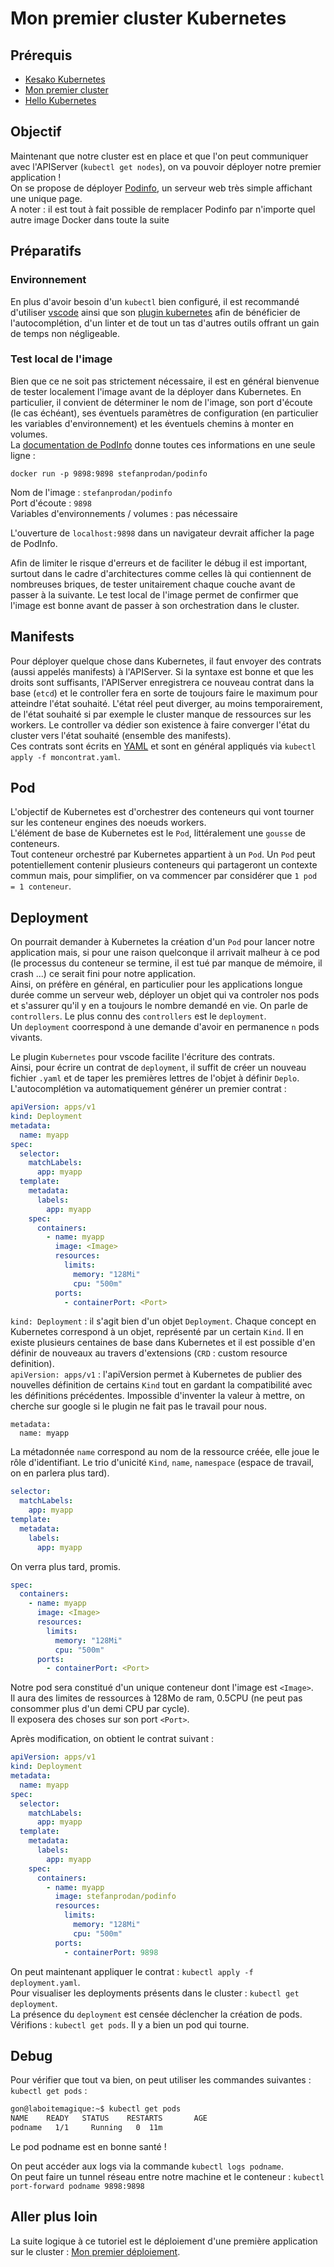 # Mon premier cluster Kubernetes

## Prérequis

- [Kesako Kubernetes](../kesako/)
- [Mon premier cluster](../premiercluster/)
- [Hello Kubernetes](../hello/)

## Objectif

Maintenant que notre cluster est en place et que l'on peut communiquer avec l'APIServer (`kubectl get nodes`), on va pouvoir déployer notre premier application !  
On se propose de déployer [Podinfo](https://github.com/stefanprodan/podinfo), un serveur web très simple affichant une unique page.  
A noter : il est tout à fait possible de remplacer Podinfo par n'importe quel autre image Docker dans toute la suite

## Préparatifs

### Environnement

En plus d'avoir besoin d'un `kubectl` bien configuré, il est recommandé d'utiliser [vscode](https://code.visualstudio.com/) ainsi que son [plugin kubernetes](https://marketplace.visualstudio.com/items?itemName=ms-kubernetes-tools.vscode-kubernetes-tools) afin de bénéficier de l'autocomplétion, d'un linter et de tout un tas d'autres outils offrant un gain de temps non négligeable.

### Test local de l'image

Bien que ce ne soit pas strictement nécessaire, il est en général bienvenue de tester localement l'image avant de la déployer dans Kubernetes. En particulier, il convient de déterminer le nom de l'image, son port d'écoute (le cas échéant), ses éventuels paramètres de configuration (en particulier les variables d'environnement) et les éventuels chemins à monter en volumes.  
La [documentation de PodInfo](https://github.com/stefanprodan/podinfo#docker) donne toutes ces informations en une seule ligne :

```
docker run -p 9898:9898 stefanprodan/podinfo
```

Nom de l'image : `stefanprodan/podinfo`  
Port d'écoute : `9898`  
Variables d'environnements / volumes : pas nécessaire

L'ouverture de `localhost:9898` dans un navigateur devrait afficher la page de PodInfo.

Afin de limiter le risque d'erreurs et de faciliter le débug il est important, surtout dans le cadre d'architectures comme celles là qui contiennent de nombreuses briques, de tester unitairement chaque couche avant de passer à la suivante. Le test local de l'image permet de confirmer que l'image est bonne avant de passer à son orchestration dans le cluster.

## Manifests

Pour déployer quelque chose dans Kubernetes, il faut envoyer des contrats (aussi appelés manifests) à l'APIServer. Si la syntaxe est bonne et que les droits sont suffisants, l'APIServer enregistrera ce nouveau contrat dans la base (`etcd`) et le controller fera en sorte de toujours faire le maximum pour atteindre l'état souhaité. L'état réel peut diverger, au moins temporairement, de l'état souhaité si par exemple le cluster manque de ressources sur les workers. Le controller va dédier son existence à faire converger l'état du cluster vers l'état souhaité (ensemble des manifests).  
Ces contrats sont écrits en [YAML](https://yaml.org/) et sont en général appliqués via `kubectl apply -f moncontrat.yaml`.

## Pod

L'objectif de Kubernetes est d'orchestrer des conteneurs qui vont tourner sur les conteneur engines des noeuds workers.  
L'élément de base de Kubernetes est le `Pod`, littéralement une `gousse` de conteneurs.  
Tout conteneur orchestré par Kubernetes appartient à un `Pod`. Un `Pod` peut potentiellement contenir plusieurs conteneurs qui partageront un contexte commun mais, pour simplifier, on va commencer par considérer que `1 pod = 1 conteneur`.

## Deployment

On pourrait demander à Kubernetes la création d'un `Pod` pour lancer notre application mais, si pour une raison quelconque il arrivait malheur à ce pod (le processus du conteneur se termine, il est tué par manque de mémoire, il crash ...) ce serait fini pour notre application.  
Ainsi, on préfère en général, en particulier pour les applications longue durée comme un serveur web, déployer un objet qui va controler nos pods et s'assurer qu'il y en a toujours le nombre demandé en vie. On parle de `controllers`. Le plus connu des `controllers` est le `deployment`.  
Un `deployment` coorrespond à une demande d'avoir en permanence `n` pods vivants.

Le plugin `Kubernetes` pour vscode facilite l'écriture des contrats.  
Ainsi, pour écrire un contrat de `deployment`, il suffit de créer un nouveau fichier `.yaml` et de taper les premières lettres de l'objet à définir `Deplo`. L'autocomplétion va automatiquement générer un premier contrat :

```yaml
apiVersion: apps/v1
kind: Deployment
metadata:
  name: myapp
spec:
  selector:
    matchLabels:
      app: myapp
  template:
    metadata:
      labels:
        app: myapp
    spec:
      containers:
        - name: myapp
          image: <Image>
          resources:
            limits:
              memory: "128Mi"
              cpu: "500m"
          ports:
            - containerPort: <Port>
```

`kind: Deployment` : il s'agit bien d'un objet `Deployment`. Chaque concept en Kubernetes correspond à un objet, représenté par un certain `Kind`. Il en existe plusieurs centaines de base dans Kubernetes et il est possible d'en définir de nouveaux au travers d'extensions (`CRD` : custom resource definition).  
`apiVersion: apps/v1` : l'apiVersion permet à Kubernetes de publier des nouvelles définition de certains `Kind` tout en gardant la compatibilité avec les définitions précédentes. Impossible d'inventer la valeur à mettre, on cherche sur google si le plugin ne fait pas le travail pour nous.

```
metadata:
  name: myapp
```

La métadonnée `name` correspond au nom de la ressource créée, elle joue le rôle d'identifiant. Le trio d'unicité `Kind`, `name`, `namespace` (espace de travail, on en parlera plus tard).

```yaml
selector:
  matchLabels:
    app: myapp
template:
  metadata:
    labels:
      app: myapp
```

On verra plus tard, promis.

```yaml
spec:
  containers:
    - name: myapp
      image: <Image>
      resources:
        limits:
          memory: "128Mi"
          cpu: "500m"
      ports:
        - containerPort: <Port>
```

Notre pod sera constitué d'un unique conteneur dont l'image est `<Image>`.  
Il aura des limites de ressources à 128Mo de ram, 0.5CPU (ne peut pas consommer plus d'un demi CPU par cycle).  
Il exposera des choses sur son port `<Port>`.

Après modification, on obtient le contrat suivant :

```yaml
apiVersion: apps/v1
kind: Deployment
metadata:
  name: myapp
spec:
  selector:
    matchLabels:
      app: myapp
  template:
    metadata:
      labels:
        app: myapp
    spec:
      containers:
        - name: myapp
          image: stefanprodan/podinfo
          resources:
            limits:
              memory: "128Mi"
              cpu: "500m"
          ports:
            - containerPort: 9898
```

On peut maintenant appliquer le contrat : `kubectl apply -f deployment.yaml`.  
Pour visualiser les deployments présents dans le cluster : `kubectl get deployment`.  
La présence du `deployment` est censée déclencher la création de pods. Vérifions : `kubectl get pods`. Il y a bien un pod qui tourne.

## Debug

Pour vérifier que tout va bien, on peut utiliser les commandes suivantes :  
`kubectl get pods` :

```sh
gon@laboitemagique:~$ kubectl get pods
NAME    READY   STATUS    RESTARTS       AGE
podname   1/1     Running   0  11m
```

Le pod podname est en bonne santé !

On peut accéder aux logs via la commande `kubectl logs podname`.  
On peut faire un tunnel réseau entre notre machine et le conteneur : `kubectl port-forward podname 9898:9898`

## Aller plus loin

La suite logique à ce tutoriel est le déploiement d'une première application sur le cluster : [Mon premier déploiement](../).
